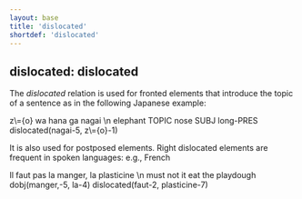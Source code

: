 ```yaml
---
layout: base
title: 'dislocated'
shortdef: 'dislocated'
---
```


## dislocated: dislocated

The *dislocated* relation is used for fronted elements that introduce the topic of a sentence as in the following Japanese example:

<div class="sd-parse">
z\={o} wa hana ga nagai \n elephant TOPIC nose SUBJ long-PRES
dislocated(nagai-5, z\={o}-1)
</div>


It is also used for postposed elements. Right dislocated elements are frequent in spoken languages: e.g., French

<div class="sd-parse">
Il faut pas la manger, la plasticine \n must not it eat the playdough
dobj(manger,-5, la-4)
dislocated(faut-2, plasticine-7)
</div>

